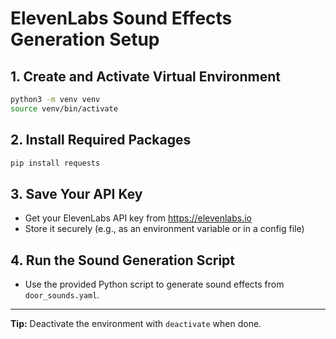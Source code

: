 # ElevenLabs Sound Effects Generation Setup

## 1. Create and Activate Virtual Environment

```bash
python3 -m venv venv
source venv/bin/activate
```

## 2. Install Required Packages

```bash
pip install requests
```

## 3. Save Your API Key
- Get your ElevenLabs API key from https://elevenlabs.io
- Store it securely (e.g., as an environment variable or in a config file)

## 4. Run the Sound Generation Script
- Use the provided Python script to generate sound effects from `door_sounds.yaml`.

---

**Tip:** Deactivate the environment with `deactivate` when done.

